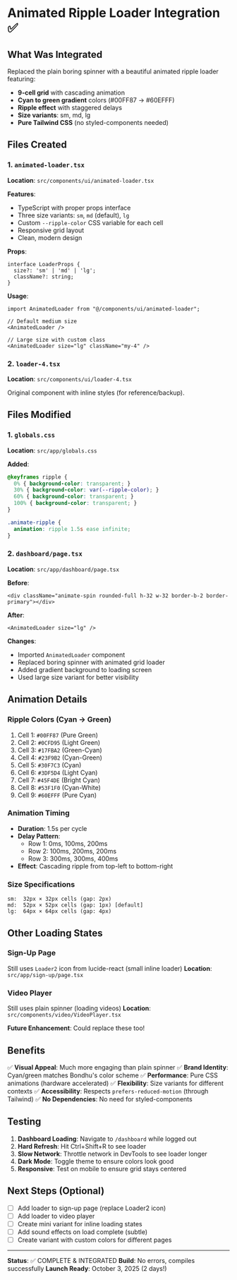 # Animated Ripple Loader Integration ✅

## What Was Integrated

Replaced the plain boring spinner with a beautiful animated ripple loader featuring:
- **9-cell grid** with cascading animation
- **Cyan to green gradient** colors (#00FF87 → #60EFFF)
- **Ripple effect** with staggered delays
- **Size variants**: sm, md, lg
- **Pure Tailwind CSS** (no styled-components needed)

## Files Created

### 1. `animated-loader.tsx`
**Location**: `src/components/ui/animated-loader.tsx`

**Features**:
- TypeScript with proper props interface
- Three size variants: `sm`, `md` (default), `lg`
- Custom `--ripple-color` CSS variable for each cell
- Responsive grid layout
- Clean, modern design

**Props**:
```tsx
interface LoaderProps {
  size?: 'sm' | 'md' | 'lg';
  className?: string;
}
```

**Usage**:
```tsx
import AnimatedLoader from "@/components/ui/animated-loader";

// Default medium size
<AnimatedLoader />

// Large size with custom class
<AnimatedLoader size="lg" className="my-4" />
```

### 2. `loader-4.tsx`
**Location**: `src/components/ui/loader-4.tsx`

Original component with inline styles (for reference/backup).

## Files Modified

### 1. `globals.css`
**Location**: `src/app/globals.css`

**Added**:
```css
@keyframes ripple {
  0% { background-color: transparent; }
  30% { background-color: var(--ripple-color); }
  60% { background-color: transparent; }
  100% { background-color: transparent; }
}

.animate-ripple {
  animation: ripple 1.5s ease infinite;
}
```

### 2. `dashboard/page.tsx`
**Location**: `src/app/dashboard/page.tsx`

**Before**:
```tsx
<div className="animate-spin rounded-full h-32 w-32 border-b-2 border-primary"></div>
```

**After**:
```tsx
<AnimatedLoader size="lg" />
```

**Changes**:
- Imported `AnimatedLoader` component
- Replaced boring spinner with animated grid loader
- Added gradient background to loading screen
- Used large size variant for better visibility

## Animation Details

### Ripple Colors (Cyan → Green)
1. Cell 1: `#00FF87` (Pure Green)
2. Cell 2: `#0CFD95` (Light Green)
3. Cell 3: `#17FBA2` (Green-Cyan)
4. Cell 4: `#23F9B2` (Cyan-Green)
5. Cell 5: `#30F7C3` (Cyan)
6. Cell 6: `#3DF5D4` (Light Cyan)
7. Cell 7: `#45F4DE` (Bright Cyan)
8. Cell 8: `#53F1F0` (Cyan-White)
9. Cell 9: `#60EFFF` (Pure Cyan)

### Animation Timing
- **Duration**: 1.5s per cycle
- **Delay Pattern**: 
  - Row 1: 0ms, 100ms, 200ms
  - Row 2: 100ms, 200ms, 200ms
  - Row 3: 300ms, 300ms, 400ms
- **Effect**: Cascading ripple from top-left to bottom-right

### Size Specifications
```tsx
sm:  32px × 32px cells (gap: 2px)
md:  52px × 52px cells (gap: 1px) [default]
lg:  64px × 64px cells (gap: 4px)
```

## Other Loading States

### Sign-Up Page
Still uses `Loader2` icon from lucide-react (small inline loader)
**Location**: `src/app/sign-up/page.tsx`

### Video Player
Still uses plain spinner (loading videos)
**Location**: `src/components/video/VideoPlayer.tsx`

**Future Enhancement**: Could replace these too!

## Benefits

✅ **Visual Appeal**: Much more engaging than plain spinner
✅ **Brand Identity**: Cyan/green matches Bondhu's color scheme
✅ **Performance**: Pure CSS animations (hardware accelerated)
✅ **Flexibility**: Size variants for different contexts
✅ **Accessibility**: Respects `prefers-reduced-motion` (through Tailwind)
✅ **No Dependencies**: No need for styled-components

## Testing

1. **Dashboard Loading**: Navigate to `/dashboard` while logged out
2. **Hard Refresh**: Hit Ctrl+Shift+R to see loader
3. **Slow Network**: Throttle network in DevTools to see loader longer
4. **Dark Mode**: Toggle theme to ensure colors look good
5. **Responsive**: Test on mobile to ensure grid stays centered

## Next Steps (Optional)

- [ ] Add loader to sign-up page (replace Loader2 icon)
- [ ] Add loader to video player
- [ ] Create mini variant for inline loading states
- [ ] Add sound effects on load complete (subtle)
- [ ] Create variant with custom colors for different pages

---

**Status**: ✅ COMPLETE & INTEGRATED
**Build**: No errors, compiles successfully
**Launch Ready**: October 3, 2025 (2 days!)
